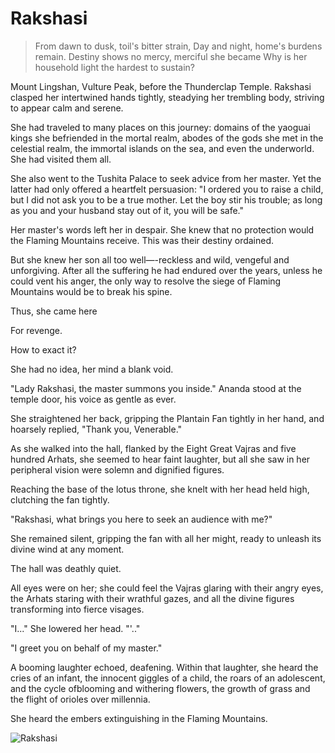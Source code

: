 # Rakshasi

> From dawn to dusk, toil's bitter strain,
> Day and night, home's burdens remain.
> Destiny shows no mercy, merciful she became
> Why is her household light the hardest to sustain?

Mount Lingshan, Vulture Peak, before the Thunderclap Temple.
Rakshasi clasped her intertwined hands tightly, steadying her trembling
body, striving to appear calm and serene.

She had traveled to many places on this journey: domains of the yaoguai
kings she befriended in the mortal realm, abodes of the gods she met in
the celestial realm, the immortal islands on the sea, and even the
underworld. She had visited them all.

She also went to the Tushita Palace to seek advice from her master. Yet the
latter had only offered a heartfelt persuasion: "I ordered you to raise a
child, but I did not ask you to be a true mother. Let the boy stir his trouble;
as long as you and your husband stay out of it, you will be safe."

Her master's words left her in despair. She knew that no protection would
the Flaming Mountains receive. This was their destiny ordained.

But she knew her son all too well—-reckless and wild, vengeful and
unforgiving. After all the suffering he had endured over the years, unless
he could vent his anger, the only way to resolve the siege of Flaming
Mountains would be to break his spine.

Thus, she came here

For revenge.

How to exact it?

She had no idea, her mind a blank void.

"Lady Rakshasi, the master summons you inside." Ananda stood at the
temple door, his voice as gentle as ever.

She straightened her back, gripping the Plantain Fan tightly in her hand,
and hoarsely replied, "Thank you, Venerable."

As she walked into the hall, flanked by the Eight Great Vajras and five
hundred Arhats, she seemed to hear faint laughter, but all she saw in her
peripheral vision were solemn and dignified figures.

Reaching the base of the lotus throne, she knelt with her head held high,
clutching the fan tightly.

"Rakshasi, what brings you here to seek an audience with me?"

She remained silent, gripping the fan with all her might, ready to unleash
its divine wind at any moment.

The hall was deathly quiet.

All eyes were on her; she could feel the Vajras glaring with their angry
eyes, the Arhats staring with their wrathful gazes, and all the divine figures
transforming into fierce visages.

"I..." She lowered her head. "'.."

"I greet you on behalf of my master."

A booming laughter echoed, deafening. Within that laughter, she heard
the cries of an infant, the innocent giggles of a child, the roars of an
adolescent, and the cycle ofblooming and withering flowers, the growth
of grass and the flight of orioles over millennia.

She heard the embers extinguishing in the Flaming Mountains.

![Rakshasi](/image-20240828221221548.png)